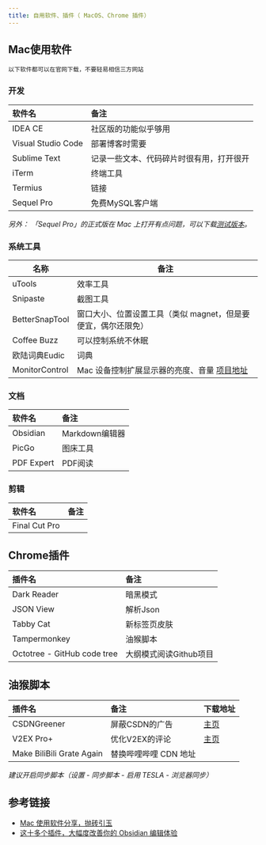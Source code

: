 ```yaml
---
title: 自用软件、插件（ MacOS、Chrome 插件）
---
```


## Mac使用软件

```
以下软件都可以在官网下载，不要轻易相信三方网站
```

### 开发

| 软件名                | 备注                   |
| :----------------- | :------------------- |
| IDEA CE            | 社区版的功能似乎够用           |
| Visual Studio Code | 部署博客时需要              |
| Sublime Text       | 记录一些文本、代码碎片时很有用，打开很开 |
| iTerm              | 终端工具                 |
| Termius            | 链接                   |
| Sequel Pro         | 免费MySQL客户端           |

_另外： 「Sequel Pro」的正式版在 Mac 上打开有点问题，可以下载[测试版本](https://sequelpro.com/test-builds)。_

### 系统工具

| 名称             | 备注                                                                           |
| -------------- | ---------------------------------------------------------------------------- |
| uTools         | 效率工具                                                                         |
| Snipaste       | 截图工具                                                                         |
| BetterSnapTool | 窗口大小、位置设置工具（类似 magnet，但是要便宜，偶尔还限免）                                           |
| Coffee Buzz    | 可以控制系统不休眠                                                                    |
| 欧陆词典Eudic      | 词典                                                                           |
| MonitorControl | Mac 设备控制扩展显示器的亮度、音量 [项目地址](https://github.com/MonitorControl/MonitorControl) |

### 文档

| 软件名        | 备注          |
| :--------- | :---------- |
| Obsidian   | Markdown编辑器 |
| PicGo      | 图床工具        |
| PDF Expert | PDF阅读       |

### 剪辑

| 软件名           | 备注 |
| :------------ | :- |
| Final Cut Pro |    |

## Chrome插件

| 插件名                         | 备注             |
| :-------------------------- | :------------- |
| Dark Reader                 | 暗黑模式           |
| JSON View                   | 解析Json         |
| Tabby Cat                   | 新标签页皮肤         |
| Tampermonkey                | 油猴脚本           |
| Octotree - GitHub code tree | 大纲模式阅读Github项目 |

## 油猴脚本

| 插件名                       | 备注            | 下载地址                                                                                 |
| :------------------------ | :------------ | :----------------------------------------------------------------------------------- |
| CSDNGreener               | 屏蔽CSDN的广告     | [主页](https://openuserjs.org/scripts/AdlerED/%E6%9C%80%E5%BC%BA%E7%9A%84%E8%80%81%E7) |
| V2EX Pro+                 | 优化V2EX的评论     | [主页](https://greasyfork.org/zh-CN/scripts/397787-v2ex-pro)                           |
| Make BiliBili Grate Again | 替换哔哩哔哩 CDN 地址 |                                                                                      |

_建议开启同步脚本（设置 - 同步脚本 - 启用 TESLA - 浏览器同步）_

## 参考链接

- [ Mac 使用软件分享，抛砖引玉](https://www.v2ex.com/t/894110)
- [这十多个插件，大幅度改善你的 Obsidian 编辑体验](https://sspai.com/post/68394)
